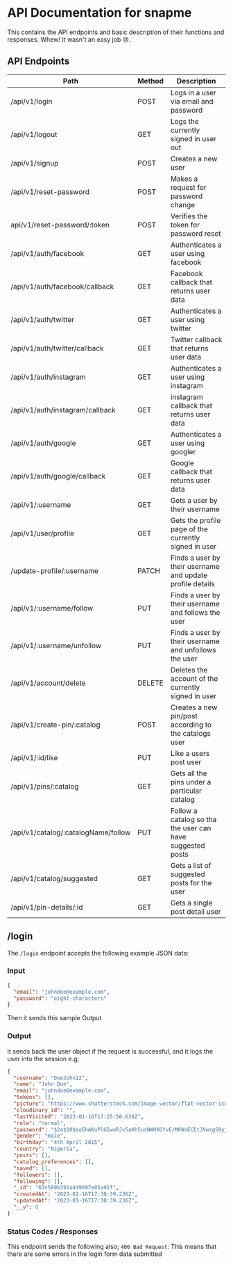 # API Documentation for snapme

This contains the API endpoints and basic description of their functions and responses.
Whew! It wasn't an easy job 😢.

## API Endpoints

| Path                                | Method | Description                                               |
| ----------------------------------- | ------ | --------------------------------------------------------- |
| /api/v1/login                       | POST   | Logs in a user via email and password                     |
| /api/v1/logout                      | GET    | Logs the currently signed in user out                     |
| /api/v1/signup                      | POST   | Creates a new user                                        |
| /api/v1/reset-password              | POST   | Makes a request for password change                       |
| api/v1/reset-password/:token        | POST   | Verifies the token for password reset                     |
| /api/v1/auth/facebook               | GET    | Authenticates a user using facebook                       |
| /api/v1/auth/facebook/callback      | GET    | Facebook callback that returns user data                  |
| /api/v1/auth/twitter                | GET    | Authenticates a user using twitter                        |
| /api/v1/auth/twitter/callback       | GET    | Twitter callback that returns user data                   |
| /api/v1/auth/instagram              | GET    | Authenticates a user using instagram                      |
| /api/v1/auth/instagram/callback     | GET    | instagram callback that returns user data                 |
| /api/v1/auth/google                 | GET    | Authenticates a user using googler                        |
| /api/v1/auth/google/callback        | GET    | Google callback that returns user data                    |
| /api/v1/:username                   | GET    | Gets a user by their username                             |
| /api/v1/user/profile                | GET    | Gets the profile page of the currently signed in user     |
| /update-profile/:username           | PATCH  | Finds a user by their username and update profile details |
| /api/v1/:username/follow            | PUT    | Finds a user by their username and follows the user       |
| /api/v1/:username/unfollow          | PUT    | Finds a user by their username and unfollows the user     |
| /api/v1/account/delete              | DELETE | Deletes the account of the currently signed in user       |
| /api/v1/create-pin/:catalog         | POST   | Creates a new pin/post according to the catalogs user     |
| /api/v1/:id/like                    | PUT    | Like a users post user                                    |
| /api/v1/pins/:catalog               | GET    | Gets all the pins under a particular catalog              |
| /api/v1/catalog/:catalogName/follow | PUT    | Follow a catalog so tha the user can have suggested posts |
| /api/v1/catalog/suggested           | GET    | Gets a list of suggested posts for the user               |
| /api/v1/pin-details/:id             | GET    | Gets a single post detail user                            |

## /login

The `/login` endpoint accepts the following example JSON data:

### Input

```json
{
  "email": "johndoe@example.com",
  "password": "eight-characters"
}
```

Then it sends this sample Output

### Output

It sends back the user object if the request is successful, and it logs the user into the session e.g;

```json
{
  "username": "DoeJohn12",
  "name": "John Doe",
  "email": "johndoe@example.com",
  "tokens": [],
  "picture": "https://www.shutterstock.com/image-vector/flat-vector-icon-profile-face-user-1913139877",
  "cloudinary_id": "",
  "lastVisited": "2023-01-16T17:25:50.638Z",
  "role": "normal",
  "password": "$2a$10$ao5hAKuPlGIwoRJv5aKh5usNWHXGYvE/MKWaECEtJVwsgS9yjODy2",
  "gender": "male",
  "birthday": "4th April 2015",
  "country": "Nigeria",
  "posts": [],
  "catalog_preferences": [],
  "saved": [],
  "followers": [],
  "following": [],
  "_id": "63c589b392a449097e05a91f",
  "createdAt": "2023-01-16T17:30:39.236Z",
  "updatedAt": "2023-01-16T17:30:39.236Z",
  "__v": 0
}
```

### Status Codes / Responses

This endpoint sends the following also;
`400 Bad Request`: This means that there are some errors in the login form data submitted
